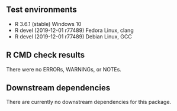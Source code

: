 ## Test environments
* R 3.6.1 (stable) Windows 10
* R devel (2019-12-01 r77489) Fedora Linux, clang
* R devel (2019-12-01 r77489) Debian Linux, GCC

## R CMD check results
There were no ERRORs, WARNINGs, or NOTEs.

## Downstream dependencies
There are currently no downstream dependencies for this package.
